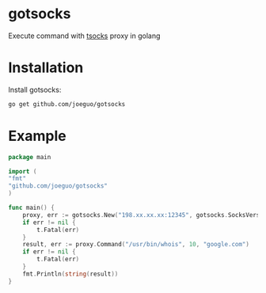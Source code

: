 gotsocks
========

Execute command with [tsocks](http://tsocks.sourceforge.net) proxy in golang

Installation
==========
Install gotsocks:

```sh
go get github.com/joeguo/gotsocks

```
Example
==========
```go
package main

import (
"fmt"
"github.com/joeguo/gotsocks"
)

func main() {
    proxy, err := gotsocks.New("198.xx.xx.xx:12345", gotsocks.SocksVersion5)
	if err != nil {
		t.Fatal(err)
	}
	result, err := proxy.Command("/usr/bin/whois", 10, "google.com")
	if err != nil {
		t.Fatal(err)
	}
	fmt.Println(string(result))
}
```
